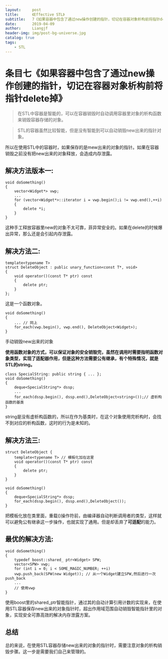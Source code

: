 ```yaml
---
layout:     post                  
title:      《Effective STL》         
subtitle:   7《如果容器中包含了通过new操作创建的指针，切记在容器对象析构前将指针delete掉》
date:       2019-04-09          
author:     Liangjf                  
header-img: img/post-bg-universe.jpg
catalog: true                      
tags:                       
    - STL
---
```


# 条目七《如果容器中包含了通过new操作创建的指针，切记在容器对象析构前将指针delete掉》

> 在STL中容器是智能的，可以在容器销毁时自动调用容器里对象的析构函数来销毁容器存储的对象。

> STL的容器虽然比较智能，但是没有智能到可以自动销毁new出来的指针对象。

所以在使用STL中的容器时，如果保存的是mew出来的对象的指针。如果在容器销毁之前没有把new出来的对象释放，会造成内存泄露。

## 解决方法版本一:

    void doSomething()
    {
        vector<Widget*> vwp;
        ...
        for (vector<Widget*>::iterator i = vwp.begin();i != vwp.end(),++i)
        {
        	delete *i;
        }
    }

这种手工释放容器里new的对象不太可靠，菲异常安全的。如果在delete的时候爆出异常，那么还是会引起内存泄露。

## 解决方法二:

    template<typename T>
    struct DeleteObject : public unary_function<const T*, void>
    {
        void operator()(const T* ptr) const
        {
        	delete ptr;
        }
    };
这是一个函数对象。

    void doSomething()
    {
        ... // 同上
        for_each(vwp.begin(), vwp.end(), DeleteObject<Widget>);
    }
手动销毁new出来的对象

**使用函数对象的方式，可以保证对象的安全销毁完，虽然在调用时需要指明函数对象类型，实现了适配器作用，但是这种方法需要公有继承，有个特殊情况，就是STL的string。**

    class SpecialString: public string { ... };
    void doSomething()
    {
        deque<SpecialString*> dssp;
        ...
        for_each(dssp.begin(), dssp.end(),DeleteObject<string>());// 虚析构函数的基类
    }
string是没有虚析构函数的，所以在作为基类时，在这个对象使用完析构时，会找不到对应的析构函数，这时的行为是未知的。

## 解决方法三:

    struct DeleteObject {
        template<typename T> // 模板化加在这里
        void operator()(const T* ptr) const
        {
            delete ptr;
        }
    }

    void doSomething()
    {
        deque<SpecialString*> dssp;
        for_each(dssp.begin(), dssp.end(),DeleteObject());
    }
把模板化放在类里面，重载()操作符前，由编译器自动判断调用者的类型，这样就可以避免公有继承这一步操作，也就实现了通用。但是却丢弃了**可适配**的能力。

## 最优的解决方法:

    void doSomething()
    {
        typedef boost::shared_ ptr<Widget> SPW;
        vector<SPW> vwp;
        for (int i = 0; i < SOME_MAGIC_NUMBER; ++i)
        vwp.push_back(SPW(new Widget)); // 从一个Widget建立SPW,然后进行一次push_back
        ...
        // 使用vwp
    }
使用boost里的shared_ptr智能指针，通过其的自动计算引用计数的实现来，在使用STL容器保存new出来的对象指针时，超出作用域范围自动销毁智能指针里的对象，实现安全可靠高效的解决内存泄露方案。

## 总结
总的来说，在使用STL容器存储new出来的对象的指针时，需要注意对象的析构销毁步骤。这一步是需要我们自己来管理的。

